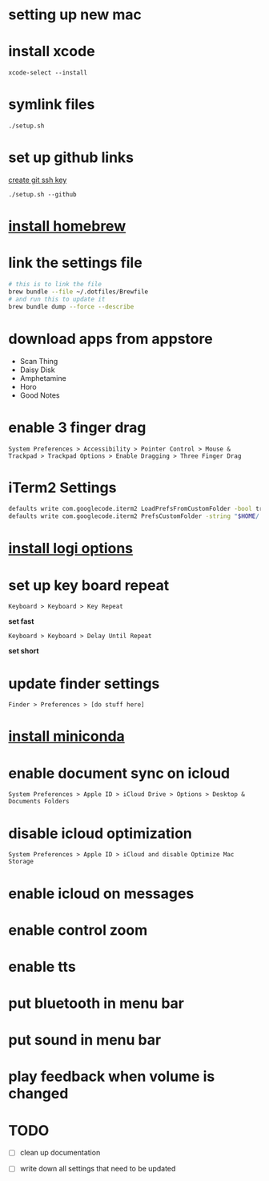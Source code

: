 # setting up new mac
# install xcode
`xcode-select --install`

# symlink files
`./setup.sh`

# set up github links

[create git ssh key](https://docs.github.com/en/authentication/connecting-to-github-with-ssh/generating-a-new-ssh-key-and-adding-it-to-the-ssh-agent)

`./setup.sh --github`

# [install homebrew](https://brew.sh)
# link the settings file
```sh
# this is to link the file
brew bundle --file ~/.dotfiles/Brewfile 
# and run this to update it
brew bundle dump --force --describe
```

# download apps from appstore
- Scan Thing
- Daisy Disk
- Amphetamine
- Horo
- Good Notes

# enable 3 finger drag
`System Preferences > Accessibility > Pointer Control > Mouse & Trackpad > Trackpad Options > Enable Dragging > Three Finger Drag`

# iTerm2 Settings
```sh
defaults write com.googlecode.iterm2 LoadPrefsFromCustomFolder -bool true
defaults write com.googlecode.iterm2 PrefsCustomFolder -string "$HOME/.dotfiles/iterm2"
```

# [install logi options](https://www.logitech.com/en-us/product/options)

# set up key board repeat
`Keyboard > Keyboard > Key Repeat`

**set fast**

`Keyboard > Keyboard > Delay Until Repeat`

**set short**

# update finder settings
`Finder > Preferences > [do stuff here]`

# [install miniconda](https://docs.conda.io/en/latest/miniconda.html)


# enable document sync on icloud
`System Preferences > Apple ID > iCloud Drive > Options > Desktop & Documents Folders`

# disable icloud optimization
`System Preferences > Apple ID > iCloud and disable Optimize Mac Storage`

# enable icloud on messages
# enable control zoom
# enable tts
# put bluetooth in menu bar
# put sound in menu bar
# play feedback when volume is changed

# TODO

- [ ] clean up documentation

- [ ] write down all settings that need to be updated
